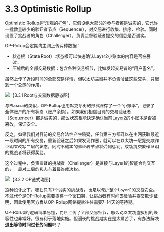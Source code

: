 # 3.3 Optimistic Rollup

Optimistic Rollup是“乐观的打包”，它假设绝大部分的参与者都是诚实的，它允许一批数量较少的验证者节点（Sequencer），对交易进行收集、排序、检验。同时设置了挑战者的角色（Challenger），负责监督验证者提交的信息是否诚实。

OP-Rollup会定期向主网上传两种数据：

* 状态根（State Root）:状态根可以快速确认Layer2小账本的内容是否被篡改。
* 压缩后的全部交易数据：包含各种交易细节，比如发起交易者的“用户签名”。

虽然上传了近段时间的全部交易详情，但以太坊主网并不负责验证这些交易，只起到一个公示的作用。

![【3.3.1 Root与交易数据静态图】](https://www.notion.so/image/https%3A%2F%2Fs3-us-west-2.amazonaws.com%2Fsecure.notion-static.com%2F7ebbe6db-6a25-42ea-97cc-64fa523641f2%2FUntitled.png?id=ad5a0c81-e76f-46d1-8728-1fc01c7ff7be\&table=block\&spaceId=b1dd17ad-aa83-4faf-9395-5329c519d830\&width=2000\&userId=e298088e-2c93-42ed-870b-b44d950d1eae\&cache=v2)

与Plasma的类似，OP-Rollup也用默克尔树的形式保存了一个“小账本”，记录了全体账户的所有状态（账户余额）。如果我们相信目前的交易验证者（Sequencer）都是诚实的，那么状态根能快速确认当前Layer2的小账本是否被篡改，保证安全。

反之，如果我们对目前的交易合法性产生质疑，任何第三方都可以在主网获取最近一段时间的所有交易，重新验证之后如果发现作恶，就可以在以太坊一层提交欺诈证明来改写二层的状态，同时不诚实的验证者节点将受到惩罚，成功提交欺诈证明的挑战者将获得奖励。

这个过程中，负责监督的挑战者（Challenger）是直接与Layer1的智能合约交互的，一层对二层的状态有着最终裁决权。

![【3.3.2 OP链式动图】](https://www.notion.so/image/https%3A%2F%2Fs3-us-west-2.amazonaws.com%2Fsecure.notion-static.com%2F102271a3-54a8-4136-b765-304d89e9a7cd%2FUntitled.png?id=be692cc4-5379-4eea-b475-84cc7d1c46a2\&table=block\&spaceId=b1dd17ad-aa83-4faf-9395-5329c519d830\&width=2000\&userId=e298088e-2c93-42ed-870b-b44d950d1eae\&cache=v2)

这种设计之下，哪怕只有1个诚实的挑战者，也足以保护整个Layer2的交易安全。不过代价是OP-Rollup需要提供一个窗口期，让挑战者有时间去检验并提交欺诈证明，因此使用官方桥从OP-Rollup网络提款往往需要7-14天的等待期。

OP-Rollup的逻辑简单易懂，而且上传了全部交易细节，那么对以太坊虚拟机的兼容性也非常好，很有利于落地实施。但漫长的挑战期实在是太痛苦了，有办法解决**退出等待时间过长的问题**吗？
